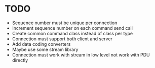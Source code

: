 # TODO

- Sequence number must be unique per connection
- Increment sequence number on each command send call
- Create common command class instead of class per type
- Connection must support both client and server
- Add data coding converters
- Maybe use some stream library
- Connection must work with stream in low level
  not work with PDU directly 
